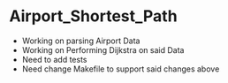 # Airport_Shortest_Path
- Working on parsing Airport Data
- Working on Performing Dijkstra on said Data
- Need to add tests
- Need change Makefile to support said changes above